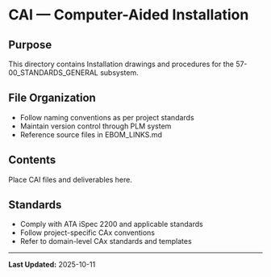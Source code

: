# CAI — Computer-Aided Installation

## Purpose

This directory contains Installation drawings and procedures for the 57-00_STANDARDS_GENERAL subsystem.

## File Organization

- Follow naming conventions as per project standards
- Maintain version control through PLM system
- Reference source files in EBOM_LINKS.md

## Contents

Place CAI files and deliverables here.

## Standards

- Comply with ATA iSpec 2200 and applicable standards
- Follow project-specific CAx conventions
- Refer to domain-level CAx standards and templates

---

**Last Updated:** 2025-10-11
